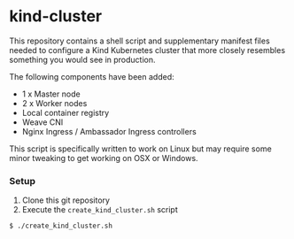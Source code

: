 # kind-cluster

This repository contains a shell script and supplementary manifest files needed to configure a Kind Kubernetes cluster that more closely resembles something you would see in production.

The following components have been added:

- 1 x Master node
- 2 x Worker nodes
- Local container registry
- Weave CNI
- Nginx Ingress / Ambassador Ingress controllers


This script is specifically written to work on Linux but may require some minor tweaking to get working on OSX or Windows.

### Setup

1. Clone this git repository
2. Execute the `create_kind_cluster.sh` script
```
$ ./create_kind_cluster.sh
```

